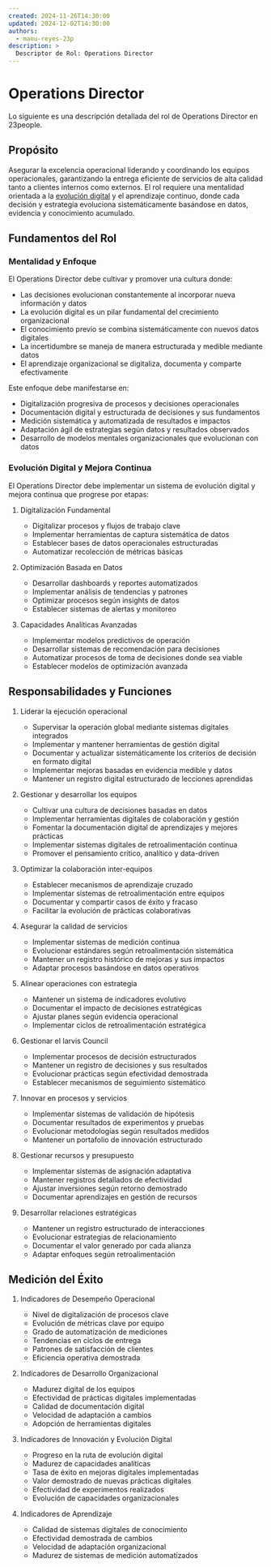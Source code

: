 ```yaml
---
created: 2024-11-26T14:30:00
updated: 2024-12-02T14:30:00
authors:
  - manu-reyes-23p
description: >
  Descriptor de Rol: Operations Director
---
```


# Operations Director

Lo siguiente es una descripción detallada del rol de Operations Director en 23people.

## Propósito

Asegurar la excelencia operacional liderando y coordinando los equipos operacionales, garantizando la entrega eficiente de servicios de alta calidad tanto a clientes internos como externos. El rol requiere una mentalidad orientada a la [evolución digital](../../insights/evolucion-digital.md) y el aprendizaje continuo, donde cada decisión y estrategia evoluciona sistemáticamente basándose en datos, evidencia y conocimiento acumulado.

## Fundamentos del Rol

### Mentalidad y Enfoque

El Operations Director debe cultivar y promover una cultura donde:

- Las decisiones evolucionan constantemente al incorporar nueva información y datos
- La evolución digital es un pilar fundamental del crecimiento organizacional
- El conocimiento previo se combina sistemáticamente con nuevos datos digitales
- La incertidumbre se maneja de manera estructurada y medible mediante datos
- El aprendizaje organizacional se digitaliza, documenta y comparte efectivamente

Este enfoque debe manifestarse en:

- Digitalización progresiva de procesos y decisiones operacionales
- Documentación digital y estructurada de decisiones y sus fundamentos
- Medición sistemática y automatizada de resultados e impactos
- Adaptación ágil de estrategias según datos y resultados observados
- Desarrollo de modelos mentales organizacionales que evolucionan con datos

### Evolución Digital y Mejora Continua

El Operations Director debe implementar un sistema de evolución digital y mejora continua que progrese por etapas:

1. Digitalización Fundamental
    - Digitalizar procesos y flujos de trabajo clave
    - Implementar herramientas de captura sistemática de datos
    - Establecer bases de datos operacionales estructuradas
    - Automatizar recolección de métricas básicas

2. Optimización Basada en Datos
    - Desarrollar dashboards y reportes automatizados
    - Implementar análisis de tendencias y patrones
    - Optimizar procesos según insights de datos
    - Establecer sistemas de alertas y monitoreo

3. Capacidades Analíticas Avanzadas
    - Implementar modelos predictivos de operación
    - Desarrollar sistemas de recomendación para decisiones
    - Automatizar procesos de toma de decisiones donde sea viable
    - Establecer modelos de optimización avanzada

## Responsabilidades y Funciones

1. Liderar la ejecución operacional
    - Supervisar la operación global mediante sistemas digitales integrados
    - Implementar y mantener herramientas de gestión digital
    - Documentar y actualizar sistemáticamente los criterios de decisión en formato digital
    - Implementar mejoras basadas en evidencia medible y datos
    - Mantener un registro digital estructurado de lecciones aprendidas

2. Gestionar y desarrollar los equipos
    - Cultivar una cultura de decisiones basadas en datos
    - Implementar herramientas digitales de colaboración y gestión
    - Fomentar la documentación digital de aprendizajes y mejores prácticas
    - Implementar sistemas digitales de retroalimentación continua
    - Promover el pensamiento crítico, analítico y data-driven

3. Optimizar la colaboración inter-equipos
    - Establecer mecanismos de aprendizaje cruzado
    - Implementar sistemas de retroalimentación entre equipos
    - Documentar y compartir casos de éxito y fracaso
    - Facilitar la evolución de prácticas colaborativas

4. Asegurar la calidad de servicios
    - Implementar sistemas de medición continua
    - Evolucionar estándares según retroalimentación sistemática
    - Mantener un registro histórico de mejoras y sus impactos
    - Adaptar procesos basándose en datos operativos

5. Alinear operaciones con estrategia
    - Mantener un sistema de indicadores evolutivo
    - Documentar el impacto de decisiones estratégicas
    - Ajustar planes según evidencia operacional
    - Implementar ciclos de retroalimentación estratégica

6. Gestionar el Iarvis Council
    - Implementar procesos de decisión estructurados
    - Mantener un registro de decisiones y sus resultados
    - Evolucionar prácticas según efectividad demostrada
    - Establecer mecanismos de seguimiento sistemático

7. Innovar en procesos y servicios
    - Implementar sistemas de validación de hipótesis
    - Documentar resultados de experimentos y pruebas
    - Evolucionar metodologías según resultados medidos
    - Mantener un portafolio de innovación estructurado

8. Gestionar recursos y presupuesto
    - Implementar sistemas de asignación adaptativa
    - Mantener registros detallados de efectividad
    - Ajustar inversiones según retorno demostrado
    - Documentar aprendizajes en gestión de recursos

9. Desarrollar relaciones estratégicas
    - Mantener un registro estructurado de interacciones
    - Evolucionar estrategias de relacionamiento
    - Documentar el valor generado por cada alianza
    - Adaptar enfoques según retroalimentación

## Medición del Éxito

1. Indicadores de Desempeño Operacional
    - Nivel de digitalización de procesos clave
    - Evolución de métricas clave por equipo
    - Grado de automatización de mediciones
    - Tendencias en ciclos de entrega
    - Patrones de satisfacción de clientes
    - Eficiencia operativa demostrada

2. Indicadores de Desarrollo Organizacional
    - Madurez digital de los equipos
    - Efectividad de prácticas digitales implementadas
    - Calidad de documentación digital
    - Velocidad de adaptación a cambios
    - Adopción de herramientas digitales

3. Indicadores de Innovación y Evolución Digital
    - Progreso en la ruta de evolución digital
    - Madurez de capacidades analíticas
    - Tasa de éxito en mejoras digitales implementadas
    - Valor demostrado de nuevas prácticas digitales
    - Efectividad de experimentos realizados
    - Evolución de capacidades organizacionales

4. Indicadores de Aprendizaje
    - Calidad de sistemas digitales de conocimiento
    - Efectividad demostrada de cambios
    - Velocidad de adaptación organizacional
    - Madurez de sistemas de medición automatizados

